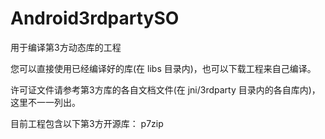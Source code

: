 # Android3rdpartySO
用于编译第3方动态库的工程

您可以直接使用已经编译好的库(在 libs 目录内)，也可以下载工程来自己编译。

许可证文件请参考第3方库的各自文档文件(在 jni/3rdparty 目录内的各自库内)，这里不一一列出。

目前工程包含以下第3方开源库：
p7zip

